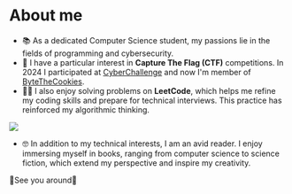 # About me
- :books: As a dedicated Computer Science student, my passions lie in the fields of programming and cybersecurity.
- :triangular_flag_on_post: I have a particular interest in **Capture The Flag (CTF)** competitions. In 2024 I participated at [CyberChallenge](https://cyberchallenge.it) and now I'm member of [ByteTheCookies](https://bytethecookies.github.io/).
- 👨‍💻 I also enjoy solving problems on **LeetCode**, which helps me refine my coding skills and prepare for technical interviews. This practice has reinforced my algorithmic thinking.

![](https://leetcard.jacoblin.cool/tatore02?border=0&radius=20)
- 🤓 In addition to my technical interests, I am an avid reader. I enjoy immersing myself in books, ranging from computer science to science fiction, which extend my perspective and inspire my creativity.

:wave:See you around:eyes:
